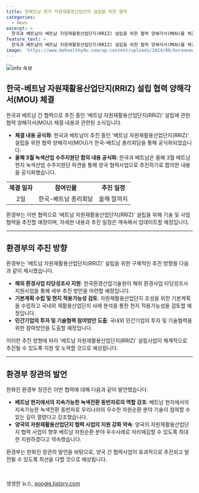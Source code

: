 ```yaml
---
title: 한베트남 현지 자원재활용산업단지 설립을 위한 협약
categories:
  - News
excerpt: >
  한국과 베트남이 베트남 자원재활용산업단지(RRIZ) 설립을 위한 협력 양해각서(MOU)를 체결했다. 한국환경산업기술원을 통해 현지 녹색산업 수주지원단 파견을 추진하고, 자원재활용산업단지 조성을 위한 기본계획을 수립하며, 베트남 폐기물 처리와 재활용을 지원하는 한편 국내외 기업의 투자 및 기술협력을 모색할 계획이다. 환경부 장관은 이를 통해 베트남과의 녹색전환 동반자로의 길이 열렸다고 밝혔다. 이 협력으로 베트남에서의 지속가능한 녹색전환과 우수한 자원순환 분야 기술 참여가 기대된다.
feature_text: >
  한국과 베트남이 베트남 자원재활용산업단지(RRIZ) 설립을 위한 협력 양해각서(MOU)를 체결했다. 한국환경산업기술원을 통해 현지 녹색산업 수주지원단 파견을 추진하고, 자원재활용산업단지 조성을 위한 기본계획을 수립하며, 베트남 폐기물 처리와 재활용을 지원하는 한편 국내외 기업의 투자 및 기술협력을 모색할 계획이다. 환경부 장관은 이를 통해 베트남과의 녹색전환 동반자로의 길이 열렸다고 밝혔다. 이 협력으로 베트남에서의 지속가능한 녹색전환과 우수한 자원순환 분야 기술 참여가 기대된다.
image: 'https://www.behealthy4u.com/wp-content/uploads/2024/06/koreanews.jpg'
---
```


<p><img src="https://www.behealthy4u.com/wp-content/uploads/2024/06/koreanews.jpg" alt="info 속보" /></p>

<h2 data-ke-size="size26">한국-베트남 자원재활용산업단지(RRIZ) 설립 협력 양해각서(MOU) 체결</h2>

<p data-ke-size="size16">한국과 베트남 간 협력으로 추진 중인 '베트남 자원재활용산업단지(RRIZ)' 설립에 관한 협력 양해각서(MOU) 체결 내용과 관련된 소식입니다.</p>

<ul>
    <li><b>체결 내용 공식화</b>: 한국과 베트남이 추진 중인 '베트남 자원재활용산업단지(RRIZ)' 설립을 위한 협력 양해각서(MOU)가 한국-베트남 총리회담을 통해 공식화되었습니다.</li>
    <li><b>올해 3월 녹색산업 수주지원단 합의 내용 공식화</b>: 한국과 베트남은 올해 3월 베트남 현지 녹색산업 수주지원단 파견을 통해 양국 협력사업으로 추진하기로 합의한 내용을 공식화했습니다.</li>
</ul>

<table>
    <tr>
        <td style="text-align: center; height: 17px;"><b>체결 일자</b></td>
        <td style="text-align: center; height: 17px;"><b>참여인물</b></td>
        <td style="text-align: center; height: 17px;"><b>추진 일정</b></td>
    </tr>
    <tr>
        <td style="text-align: center; height: 17px;">2일</td>
        <td style="text-align: center; height: 17px;">한국-베트남 총리회담</td>
        <td style="text-align: center; height: 17px;">올해 말까지</td>
    </tr>
</table>

<p data-ke-size="size16">환경부는 이번 협력으로 '베트남 자원재활용산업단지(RRIZ)' 설립을 위해 기술 및 사업 협력을 추진할 예정이며, 자세한 내용과 추진 일정은 계속해서 업데이트할 예정입니다.</p>

<hr>

<h2 data-ke-size="size26">환경부의 추진 방향</h2>

<p data-ke-size="size16">환경부는 '베트남 자원재활용산업단지(RRIZ)' 설립을 위한 구체적인 추진 방향을 다음과 같이 제시했습니다.</p>

<ul>
    <li><b>해외 환경사업 타당성조사 지원</b>: 한국환경산업기술원이 해외 환경사업 타당성조사 지원사업을 통해 세부 추진 방안을 마련할 예정입니다.</li>
    <li><b>기본계획 수립 및 현지 적용가능성 검토</b>: 자원재활용산업단지 조성을 위한 기본계획을 수립하고 국내외 재활용산업단지 사례 분석을 통한 현지 적용가능성을 검토할 예정입니다.</li>
    <li><b>민간기업의 투자 및 기술협력 참여방안 도출</b>: 국내외 민간기업의 투자 및 기술협력을 위한 참여방안을 도출할 예정입니다.</li>
</ul>

<p data-ke-size="size16">이러한 추진 방향에 따라 '베트남 자원재활용산업단지(RRIZ)' 설립사업이 체계적으로 추진될 수 있도록 지원 및 노력할 것으로 예상됩니다.</p>

<hr>

<h2 data-ke-size="size26">환경부 장관의 발언</h2>

<p data-ke-size="size16">한화진 환경부 장관은 이번 협력에 대해 다음과 같이 발언했습니다.</p>

<ul>
    <li><b>베트남 현지에서의 지속가능한 녹색전환 동반자로의 역할 강조</b>: 베트남 현지에서의 지속가능한 녹색전환 동반자로 우리나라의 우수한 자원순환 분야 기술이 참여할 수 있는 길이 열렸다고 강조했습니다.</li>
    <li><b>양국의 자원재활용산업단지 협력 사업의 지원 강화 약속</b>: 양국의 자원재활용산업단지 협력 사업이 향후 베트남 자원순환 분야 우수사례로 자리매김할 수 있도록 최대한 지원하겠다고 약속했습니다.</li>
</ul>

<p data-ke-size="size16">환경부는 한화진 장관의 발언을 바탕으로, 양국 간 협력사업이 효과적으로 추진되고 발전될 수 있도록 최선을 다할 것으로 예상됩니다.</p>

<p data-ke-size="size16">&nbsp;</p>
생생한 뉴스, <a href="https://qoogle.tistory.com" rel="dofollow">qoogle.tistory.com</a>


